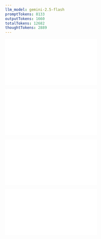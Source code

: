 ```yaml
---
llm_model: gemini-2.5-flash
promptTokens: 8133
outputTokens: 1660
totalTokens: 12682
thoughtTokens: 2889
---
```


![@](steps/_.3eb68380.md)

![@](steps/_.bdd8cadc.md)

![@](steps/Please%20modify%20the%20concept%20above.4f8f012f.md)

![@](steps/response.b55b7450.md)